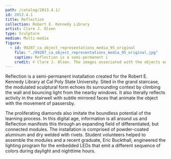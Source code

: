 ```yaml
---
path: /catalog/2013.4.1/
id: 2013.4.1
title: Reflection
collection: Robert E. Kennedy Library
artist: Clare J. Olsen
type: Sculpture
medium: Multi-media
figure:
  - id: 99207_ca_object_representations_media_95_original
    file: "./99207_ca_object_representations_media_95_original.jpg"
    caption: Reflection is a semi-permanent i
    credit: © Clare J. Olsen. The images associated with the objects on this website are protected under United States copyright laws. We are pleased to share these materials as an educational resource for the public for non-commercial, educational and personal use only, or for fair use as defined by law. 
---
```

Reflection is a semi-permanent installation created for the Robert E. Kennedy Library at Cal Poly State University. Sited in the grand staircase, the modulated sculptural form echoes its surrounding context by climbing the wall and bouncing light from the nearby windows. It also literally reflects activity in the stairwell with subtle mirrored faces that animate the object with the movement of passersby. 

The proliferating diamonds also imitate the boundless potential of the learning process. In this digital age, information is all around us and Reflection manifests this through an expanding field of differentiated, but connected modules.  The installation is comprised of powder-coated aluminum and dry welded with rivets. Student volunteers helped to assemble the modules and a recent graduate, Eric Buckthall, engineered the lighting program for the embedded LEDs that emit a different sequence of colors during daylight and nighttime hours. 
